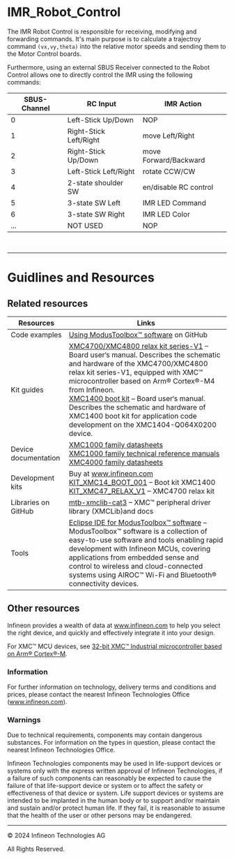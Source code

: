 # IMR_Robot_Control

The IMR Robot Control is responsible for receiving, modifying and  forwarding commands. It's main purpose is to calculate a trajectroy command `(vx,vy,theta)` into the relative motor speeds and sending them to the Motor Control boards.

Furthermore, using an external SBUS Receiver connected to the Robot Control allows one to directly control the IMR using the following commands:

SBUS-Channel | RC Input | IMR Action
------------ | -------- | -----------
0 | Left-Stick Up/Down | NOP
1 | Right-Stick Left/Right | move Left/Right
2 | Right-Stick Up/Down | move Forward/Backward
3 | Left-Stick Left/Right | rotate CCW/CW
4 | 2-state shoulder SW | en/disable RC control
5 | 3-state SW Left | IMR LED Command
6 | 3-state SW Right | IMR LED Color
... | NOT USED | NOP

<br>

------------------------------------------------------------

# Guidlines and Resources

## Related resources


Resources | Links
--------------------|----------------------
Code examples  | [Using ModusToolbox&trade; software](https://github.com/Infineon/Code-Examples-for-ModusToolbox-Software) on GitHub|
Kit guides| [XMC4700/XMC4800 relax kit series-V1](https://www.infineon.com/dgdl/Infineon-Board_User_Manual_XMC4700_XMC4800_Relax_Kit_Series-UM-v01_02-EN.pdf?fileId=5546d46250cc1fdf01513f8e052d07fc) – Board user‘s manual. Describes the schematic and hardware of the XMC4700/XMC4800 relax kit series-V1, equipped with XMC™ microcontroller based on Arm® Cortex®-M4 from Infineon.<br> [XMC1400 boot kit](https://www.infineon.com/dgdl/Infineon-Board_Users_Manual_XMC1400_Boot_Kit.pdf-UM-v01_00-EN.pdf?fileId=5546d462525dbac401527815f9a073fd) – Board user‘s manual. Describes the schematic and hardware of XMC1400 boot kit for application code development on the XMC1404-Q064X0200 device.
Device documentation| [XMC1000 family datasheets](https://www.infineon.com/cms/en/product/microcontroller/32-bit-industrial-microcontroller-based-on-arm-cortex-m/32-bit-xmc1000-industrial-microcontroller-arm-cortex-m0/#document-group-myInfineon-49) <br> [XMC1000 family technical reference manuals](https://www.infineon.com/cms/en/product/microcontroller/32-bit-industrial-microcontroller-based-on-arm-cortex-m/32-bit-xmc1000-industrial-microcontroller-arm-cortex-m0/#document-group-myInfineon-44) <br> [XMC4000 family datasheets](https://www.infineon.com/cms/en/product/microcontroller/32-bit-industrial-microcontroller-based-on-arm-cortex-m/32-bit-xmc4000-industrial-microcontroller-arm-cortex-m4/#document-group-myInfineon-49) | [XMC4000 family technical reference manuals](https://www.infineon.com/cms/en/product/microcontroller/32-bit-industrial-microcontroller-based-on-arm-cortex-m/32-bit-xmc4000-industrial-microcontroller-arm-cortex-m4/#document-group-myInfineon-44) |
Development kits | Buy at www.infineon.com<br>[KIT_XMC14_BOOT_001](https://www.infineon.com/cms/en/product/evaluation-boards/kit_xmc14_boot_001/) – Boot kit XMC1400 <br> [KIT_XMC47_RELAX_V1](https://www.infineon.com/cms/en/product/evaluation-boards/kit_xmc47_relax_v1/) – XMC4700 relax kit |
Libraries on GitHub  | [mtb-xmclib-cat3](https://github.com/Infineon/mtb-xmclib-cat3) – XMC&trade; peripheral driver library (XMCLib)and docs 
Tools | [Eclipse IDE for ModusToolbox&trade; software](https://www.infineon.com) – ModusToolbox&trade; software is a collection of easy-to-use software and tools enabling rapid development with Infineon MCUs, covering applications from embedded sense and control to wireless and cloud-connected systems using AIROC&trade; Wi-Fi and Bluetooth® connectivity devices.

## Other resources

Infineon provides a wealth of data at www.infineon.com to help you select the right device, and quickly and effectively integrate it into your design.

For XMC&trade; MCU devices, see [32-bit XMC™ Industrial microcontroller based on Arm® Cortex®-M](https://www.infineon.com/cms/en/product/microcontroller/32-bit-industrial-microcontroller-based-on-arm-cortex-m/).

### Information

For further information on technology, delivery terms and conditions and prices, please contact the nearest Infineon Technologies Office (www.infineon.com).

### Warnings

Due to technical requirements, components may contain dangerous substances. For information on the types in question, please contact the nearest Infineon Technologies Office.

Infineon Technologies components may be used in life-support devices or systems only with the express written approval of Infineon Technologies, if a failure of such components can reasonably be expected to cause the failure of that life-support device or system or to affect the safety or effectiveness of that device or system. Life support devices or systems are intended to be implanted in the human body or to support and/or maintain and sustain and/or protect human life. If they fail, it is reasonable to assume that the health of the user or other persons may be endangered.

-------------------------------------------------------------------------------

© 2024 Infineon Technologies AG

All Rights Reserved.